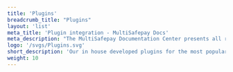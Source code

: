 ```yaml
---
title: 'Plugins'
breadcrumb_title: "Plugins"
layout: 'list'
meta_title: 'Plugin integration - MultiSafepay Docs'
meta_description: "The MultiSafepay Documentation Center presents all relevant information about our Plugins and API. You can also find support pages for payment methods, tools and general questions as well as the contact details of our Support and Integration Teams."
logo: '/svgs/Plugins.svg'
short_description: 'Our in house developed plugins for the most popular ecommerce platforms'
weight: 10
---
```

